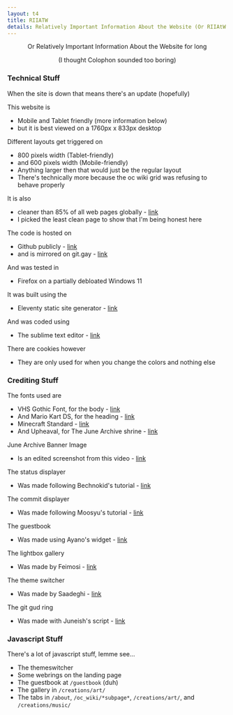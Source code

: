 ```yaml
---
layout: t4
title: RIIATW
details: Relatively Important Information About the Website (Or RIIAtW for short)
---
```


<center>Or Relatively Important Information About the Website for long

(I thought Colophon sounded too boring)</center>

### Technical Stuff
When the site is down that means there's an update (hopefully)

This website is 
 - Mobile and Tablet friendly (more information below)
 - but it is best viewed on a 1760px x 833px desktop

 Different layouts get triggered on
 - 800 pixels width (Tablet-friendly)
 - and 600 pixels width (Mobile-friendly)
 - Anything larger then that would just be the regular layout
 - There's technically more because the oc wiki grid was refusing to behave properly

It is also
- cleaner than 85% of all web pages globally - [link](https://www.websitecarbon.com/website/mechagic-party-webring/)
- I picked the least clean page to show that I'm being honest here

The code is hosted on
 - Github publicly - [link](https://github.com/mechagic/mechagic.github.io)
 - and is mirrored on git.gay - [link](https://git.gay/MECHAGIC/github_mirror)

And was tested in
 - Firefox on a partially debloated Windows 11

 It was built using the
 - Eleventy static site generator - [link](https://www.11ty.dev/)

 And was coded using
 - The sublime text editor - [link](https://www.sublimetext.com/)

 There are cookies however
 - They are only used for when you change the colors and nothing else

 ### Crediting Stuff

 The fonts used are
 - VHS Gothic Font, for the body - [link](https://www.dafont.com/vhs-gothic.font)
 - And Mario Kart DS, for the heading - [link](https://www.dafont.com/mario-kart-ds.font)
 - Minecraft Standard - [link](https://www.dafont.com/minecraft-standard.font)
 - And Upheaval, for The June Archive shrine - [link](https://www.dafont.com/upheaval.font)

 June Archive Banner Image
 - Is an edited screenshot from this video - [link](https://www.youtube.com/watch?v=bocpm0Wdfqw)

 The status displayer
 - Was made following Bechnokid's tutorial - [link](https://bechnokid.neocities.org/resources/tut_statuscafefeed)

 The commit displayer
 - Was made following Moosyu's tutorial - [link](http://moosyu.com/pages/guides/latest_commit/)

 The guestbook
 - Was made using Ayano's widget - [link](https://virtualobserver.moe/ayano/comment-widget)

 The lightbox gallery
 - Was made by Feimosi - [link](https://github.com/feimosi/baguetteBox.js/)

  The theme switcher
 - Was made by Saadeghi - [link](https://github.com/saadeghi/theme-change)

  The git gud ring
 - Was made with Juneish's script - [link](https://juneish.neocities.org/written/resources/?page=webstring)

 ### Javascript Stuff

 There's a lot of javascript stuff, lemme see...

 - The themeswitcher
 - Some webrings on the landing page
 - The guestbook at `/guestbook` (duh)
 - The gallery in `/creations/art/`
 - The tabs in `/about`, `/oc_wiki/*subpage*`, `/creations/art/`, and `/creations/music/`
